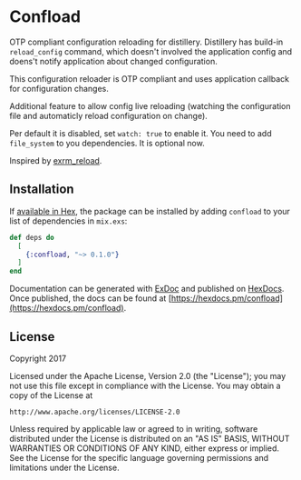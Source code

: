 # Confload

OTP compliant configuration reloading for distillery. Distillery has build-in
`reload_config` command, which doesn't involved the application config and doens't
notify application about changed configuration.

This configuration reloader is OTP compliant and uses application callback for
configuration changes.

Additional feature to allow config live reloading (watching the configuration file and
automaticly reload configuration on change).

Per default it is disabled, set `watch: true` to enable it. You need to add `file_system`
to you dependencies. It is optional now.

Inspired by [exrm_reload](https://github.com/xerions/exrm_reload).

## Installation

If [available in Hex](https://hex.pm/docs/publish), the package can be installed
by adding `confload` to your list of dependencies in `mix.exs`:

```elixir
def deps do
  [
    {:confload, "~> 0.1.0"}
  ]
end
```

Documentation can be generated with [ExDoc](https://github.com/elixir-lang/ex_doc)
and published on [HexDocs](https://hexdocs.pm). Once published, the docs can
be found at [https://hexdocs.pm/confload](https://hexdocs.pm/confload).

## License

Copyright 2017

Licensed under the Apache License, Version 2.0 (the "License");
you may not use this file except in compliance with the License.
You may obtain a copy of the License at

    http://www.apache.org/licenses/LICENSE-2.0

Unless required by applicable law or agreed to in writing, software
distributed under the License is distributed on an "AS IS" BASIS,
WITHOUT WARRANTIES OR CONDITIONS OF ANY KIND, either express or implied.
See the License for the specific language governing permissions and
limitations under the License.
